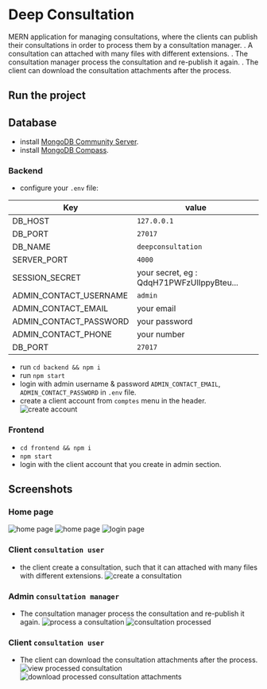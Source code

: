 # Deep Consultation
MERN application for managing consultations, where the clients can publish their 
consultations in order to process them by a consultation manager.
. A consultation can attached with many files with different extensions.
. The consultation manager process the consultation and re-publish it again.
. The client can download the consultation attachments after the process.


## Run the project
## Database
- install [MongoDB Community Server](https://www.mongodb.com/try/download/community).
- install [MongoDB Compass](https://www.mongodb.com/try/download/compass).

### Backend
- configure your `.env` file:

| Key | value |
| --- | --- |
| DB_HOST | `127.0.0.1` |
| DB_PORT | `27017` |
| DB_NAME | `deepconsultation` |
| SERVER_PORT | `4000` |
| SESSION_SECRET | your secret, eg : QdqH71PWFzUlIppyBteu... |
| ADMIN_CONTACT_USERNAME | `admin` |
| ADMIN_CONTACT_EMAIL | your email |
| ADMIN_CONTACT_PASSWORD | your password |
| ADMIN_CONTACT_PHONE | your number |
| DB_PORT | `27017` |

- run `cd backend && npm i`
- run `npm start`
- login with admin username & password `ADMIN_CONTACT_EMAIL`, `ADMIN_CONTACT_PASSWORD` in `.env` file.
- create a client account from `comptes` menu in the header.
![create account](https://github.com/DEVLOKER/Deep-Consultation/blob/main/screenshots/create_account.jpg?raw=true "create account")

### Frontend
- `cd frontend && npm i`
- `npm start`
- login with the client account that you create in admin section.

## Screenshots

### Home page
![home page](https://github.com/DEVLOKER/Deep-Consultation/blob/main/screenshots/full_home.jpg?raw=true "home page")
![home page](https://github.com/DEVLOKER/Deep-Consultation/blob/main/screenshots/home.jpg?raw=true "home page")
![login page](https://github.com/DEVLOKER/Deep-Consultation/blob/main/screenshots/login.jpg?raw=true "login page")

### Client `consultation user`
- the client create a consultation, such that it can attached with many files with different extensions.
![create a consultation](https://github.com/DEVLOKER/Deep-Consultation/blob/main/screenshots/create_consultation.jpg?raw=true "create a consultation")

### Admin `consultation manager`
- The consultation manager process the consultation and re-publish it again.
![process a consultation](https://github.com/DEVLOKER/Deep-Consultation/blob/main/screenshots/admin_process_consultation.jpg?raw=true "process a consultation")
![consultation processed](https://github.com/DEVLOKER/Deep-Consultation/blob/main/screenshots/admin_consultation_processed.jpg?raw=true "consultation processed")

### Client `consultation user`
- The client can download the consultation attachments after the process.
![view processed consultation](https://github.com/DEVLOKER/Deep-Consultation/blob/main/screenshots/client_processed_consultation.jpg?raw=true "view processed consultation")
![download processed consultation attachments](https://github.com/DEVLOKER/Deep-Consultation/blob/main/screenshots/client_download_consultation.jpg?raw=true "download processed consultation attachments")